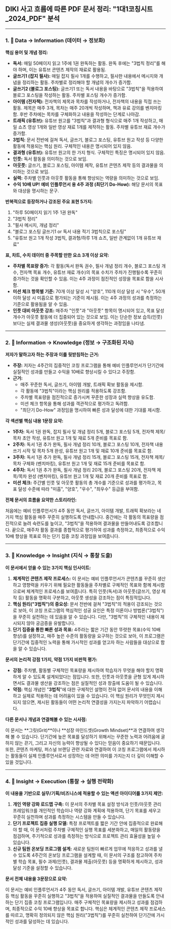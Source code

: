 ## DIKI 사고 흐름에 따른 PDF 문서 정리: "1대1코칭시트_2024_PDF" 분석

---

### 1. 🔹 Data → Information (데이터 → 정보화)

**핵심 용어 및 개념 정리:**

- **독서:** 매일 50페이지 읽고 1주에 1권 완독하는 활동. 완독 후에는 "3법칙 정리"를 해야 하며, 이는 유튜브 콘텐츠 제작의 재료로 활용됨.
- **글쓰기1 (잡지 필사):** 매일 잡지 필사 1개를 수행하고, 필사한 내용에서 메시지와 개념을 정리하는 활동. 주차별로 정리해야 할 개념의 개수가 증가함.
- **글쓰기2 (블로그 포스팅):** 글쓰기1 또는 독서 내용을 바탕으로 "3법칙"을 적용하여 블로그 포스팅을 작성하는 활동. 주차별 포스팅 개수가 증가함.
- **아이템 (전자책):** 전자책의 제목과 목차를 작성하거나, 전자책의 내용을 직접 쓰는 활동. 제목은 매주 3개, 목차는 매주 20개씩 작성하며, 책과 유료 강의를 벤치마킹함. 후반 주차에는 목차를 구체화하고 내용을 작성하는 단계로 나아감.
- **트래픽 (유튜브):** 유튜브 원고를 "3법칙"과 결과형 형식으로 매주 1개 작성하고, 매일 쇼츠 영상 1개와 일반 영상 재료 1개를 제작하는 활동. 주차별 유튜브 재료 개수가 증가함.
- **3법칙:** 문서 전반에 걸쳐 독서, 글쓰기, 블로그 포스팅, 유튜브 원고 작성 등 다양한 활동에 적용되는 핵심 원리. 구체적인 내용은 명시되어 있지 않음.
- **결과형 (유튜브):** 유튜브 원고의 한 가지 형식. 구체적인 특징은 명시되어 있지 않음.
- **인풋:** 독서 활동을 의미하는 것으로 보임.
- **아웃풋:** 글쓰기, 블로그 포스팅, 아이템 제작, 유튜브 콘텐츠 제작 등의 결과물을 의미하는 것으로 보임.
- **실력:** 주차별 인풋과 아웃풋 활동을 통해 향상되는 역량을 의미하는 것으로 보임.
- **수익 10배 UP! 예비 인플루언서 용 4주 과정 (최단기 Do-How):** 해당 문서의 목표와 대상을 명시하는 문구.

**반복적으로 등장하거나 강조된 주요 표현 5가지:**

1. "하루 50페이지 읽기 1주 1권 완독"
2. "3법칙 정리"
3. "필사 메시지, 개념 정리"
4. "블로그 포스팅 글쓰기1 or 독서 내용 적기 3법칙으로 포스팅"
5. "유튜브 원고 1개 작성 3법칙, 결과형/하루 1개 쇼츠, 일반 관계없이 1개 유튜브 재료"

**표, 차트, 수치 데이터 중 주목할 만한 요소 3개 이상 요약:**

- **주차별 목표량 증가:** 각 활동(독서 완독 권수, 필사 개념 정리 개수, 블로그 포스팅 개수, 전자책 목표 개수, 유튜브 재료 개수)의 목표 수치가 주차가 진행될수록 꾸준히 증가하는 것을 확인할 수 있음. 이는 4주 과정이 점진적인 성장을 목표로 함을 시사함.
- **미션 체크 항목별 기준:** 70개 이상 달성 시 "양호", 110개 이상 달성 시 "우수", 50개 이하 달성 시 미흡으로 평가되는 기준이 제시됨. 이는 4주 과정의 성과를 측정하는 기준으로 활용됨을 알 수 있음.
- **인풋 대비 아웃풋 강조:** 매주차 "인풋"과 "아웃풋" 항목이 명시되어 있고, 목표 달성 개수가 아웃풋 활동에 더 집중되어 있는 것으로 보임. 이는 단순한 정보 습득(인풋)보다는 실제 결과물 생성(아웃풋)을 중요하게 생각하는 과정임을 나타냄.

---

### 2. 🔸 Information → Knowledge (정보 → 구조화된 지식)

**저자가 말하고자 하는 주장과 이를 뒷받침하는 근거:**

- **주장:** 저자는 4주간의 집중적인 코칭 프로그램을 통해 예비 인플루언서가 단기간에 실질적인 성과를 만들고 수익을 10배로 향상시킬 수 있다고 주장함.
- **근거:**
    - 매주 꾸준한 독서, 글쓰기, 아이템 개발, 트래픽 확보 활동을 제시함.
    - 각 활동에 "3법칙"이라는 핵심 원리를 적용하도록 강조함.
    - 주차별 목표량을 점진적으로 증가시켜 꾸준한 성장과 실력 향상을 유도함.
    - 미션 체크 항목을 통해 성과를 객관적으로 평가하고 독려함.
    - "최단기 Do-How" 과정임을 명시하여 빠른 성과 달성에 대한 기대를 제시함.

**각 섹션별 핵심 내용 1문장 요약:**

- **1주차:** 독서 1권 완독, 잡지 필사 및 개념 정리 5개, 블로그 포스팅 5개, 전자책 제목/목차 초안 작성, 유튜브 원고 1개 및 재료 5개 준비를 목표로 함.
- **2주차:** 독서 1권 추가 완독, 필사 개념 정리 10개, 블로그 포스팅 10개, 전자책 내용 쓰기 시작 및 목차 5개 완성, 유튜브 원고 1개 및 재료 10개 준비를 목표로 함.
- **3주차:** 독서 1권 추가 완독, 필사 개념 정리 15개, 블로그 포스팅 15개, 전자책 제목/목차 구체화 (벤치마킹), 유튜브 원고 1개 및 재료 15개 준비를 목표로 함.
- **4주차:** 독서 1권 추가 완독, 필사 개념 정리 20개, 블로그 포스팅 20개, 전자책 제목/목차 완성 (벤치마킹), 유튜브 원고 1개 및 재료 20개 준비를 목표로 함.
- **미션 체크:** 주간별 인풋 및 아웃풋 활동의 총 개수를 기준으로 성과를 평가하고, 목표 달성 수준에 따라 "미흡", "양호", "우수", "최우수" 등급을 부여함.

**전체 문서의 흐름을 요약한 스토리라인:**

처음에는 예비 인플루언서가 4주 동안 독서, 글쓰기, 아이템 개발, 트래픽 확보라는 네 가지 핵심 활동을 매주 꾸준히 실행하도록 안내합니다. 중간에는 각 활동의 목표량을 점진적으로 늘려 숙련도를 높이고, "3법칙"을 적용하여 결과물을 만들어내도록 강조합니다. 끝으로, 매주차 활동 결과를 종합적으로 평가하여 성과를 측정하고, 최종적으로 수익 10배 향상을 목표로 하는 단기 집중 코칭 과정임을 보여줍니다.

---

### 3. 🔺 Knowledge → Insight (지식 → 통찰 도출)

**이 문서에서 얻을 수 있는 3가지 핵심 인사이트:**

1. **체계적인 콘텐츠 제작 프로세스:** 이 문서는 예비 인플루언서가 콘텐츠를 꾸준히 생산하고 영향력을 키우기 위해 필요한 활동들을 주차별로 구체적인 목표와 함께 제시함으로써 체계적인 프로세스를 보여줍니다. 특히 인풋(독서)과 아웃풋(글쓰기, 영상 제작 등) 활동을 명확히 구분하고, 아웃풋 생성을 강조하는 점이 특징적입니다.
2. **핵심 원리("3법칙")의 중요성:** 문서 전반에 걸쳐 "3법칙"의 적용이 강조되는 것으로 보아, 이 코칭 프로그램의 핵심적인 성공 요인은 특정 이론이나 방법론("3법칙")을 꾸준히 실천하는 데 있음을 알 수 있습니다. 다만, "3법칙"의 구체적인 내용이 제시되지 않아 궁금증을 유발합니다.
3. **단기 집중을 통한 빠른 성과 목표:** 4주라는 짧은 기간 동안 뚜렷한 목표(수익 10배 향상)를 설정하고, 매주 높은 수준의 활동량을 요구하는 것으로 보아, 이 프로그램은 단기간에 집중적인 노력을 통해 가시적인 성과를 얻고자 하는 사람들을 대상으로 함을 알 수 있습니다.

**문서의 논리적 강점 1가지, 약점 1가지 비판적 평가:**

- **강점:** 주차별, 활동별 구체적인 목표량을 제시하여 학습자가 무엇을 해야 할지 명확하게 알 수 있도록 설계되었다는 점입니다. 또한, 인풋과 아웃풋을 균형 있게 제시하면서도 결과물 생산을 강조하는 점은 실질적인 성과 창출에 도움이 될 수 있습니다.
- **약점:** 핵심 개념인 "**3법칙**"에 대한 구체적인 설명이 전혀 없어 문서의 내용을 이해하고 실제로 적용하는 데 어려움이 있을 수 있습니다. 이 핵심 원리가 무엇인지 제시되지 않으면, 제시된 활동들이 어떤 논리적 연결성을 가지는지 파악하기 어렵습니다.

**다른 문서나 개념과 연결해볼 수 있는 시사점:**

이 문서는 **그릿(Grit)**이나 **성장 마인드셋(Growth Mindset)**과 연결하여 생각해 볼 수 있습니다. 단기간에 높은 목표를 달성하기 위해서는 꾸준한 노력과 어려움에 굴하지 않는 끈기, 그리고 자신의 능력이 향상될 수 있다는 믿음이 중요하기 때문입니다. 또한, 콘텐츠 마케팅, 퍼스널 브랜딩 관련 자료와 연결하여 이 코칭 프로그램에서 제시하는 활동들이 실제 인플루언서로서 성장하는 데 어떤 의미를 가지는지 더 깊이 이해할 수 있을 것입니다.

---

### 4. 🔻 Insight → Execution (통찰 → 실행 전략화)

**이 내용을 기반으로 실무/기획/비즈니스에 적용할 수 있는 액션 아이디어를 3가지 제안:**

1. **개인 역량 강화 로드맵 구축:** 이 문서의 주차별 목표 설정 방식과 인풋/아웃풋 관리 프레임워크를 개인적인 학습이나 역량 강화 계획에 적용하여, 단기 목표를 세우고 꾸준히 실천하며 성과를 측정하는 시스템을 만들 수 있습니다.
2. **단기 프로젝트 집중 실행 모델:** 특정 프로젝트를 짧은 기간 안에 집중적으로 완료해야 할 때, 이 문서처럼 주차별 구체적인 실행 목표를 세분화하고, 매일의 활동량을 점검하며, 주기적으로 성과를 측정하는 방식으로 프로젝트 관리 효율성을 높일 수 있습니다.
3. **신규 팀원 온보딩 프로그램 설계:** 새로운 팀원이 빠르게 업무에 적응하고 성과를 낼 수 있도록 4주간의 온보딩 프로그램을 설계할 때, 이 문서의 구조를 참고하여 주차별 학습 목표, 필수 과제(인풋), 결과물 제출(아웃풋) 등을 명확하게 제시하고, 성과 달성 기준을 설정할 수 있습니다.

**문서 전체 내용을 3문장으로 요약:**

이 문서는 예비 인플루언서가 4주 동안 독서, 글쓰기, 아이템 개발, 유튜브 콘텐츠 제작 등 핵심 활동을 꾸준히 실행하고 "3법칙"을 적용하여 실질적인 결과물을 만들도록 안내하는 단기 집중 코칭 프로그램입니다. 매주 구체적인 목표량을 제시하고 성과를 점검하며, 최종적으로 수익 10배 향상을 목표로 합니다. 핵심은 체계적인 콘텐츠 제작 프로세스를 따르고, 명확히 정의되지 않은 핵심 원리("3법칙")를 꾸준히 실천하여 단기간에 가시적인 성과를 달성하는 데 있습니다.